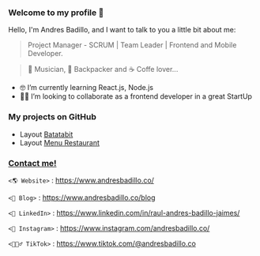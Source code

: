 ### Welcome to my profile 👋

Hello, I'm Andres Badillo, and I want to talk to you a little bit about me: 

>Project Manager - SCRUM | Team Leader | Frontend and Mobile Developer.

>🎸 Musician, 🛫 Backpacker and ☕ Coffe lover...  
  

- 🤓 I’m currently learning React.js, Node.js
- 🤝🏻 I’m looking to collaborate as a frontend developer in a great StartUp

### My projects on GitHub

* Layout [Batatabit](https://andresbadillo.github.io/layout_batatabit/)
* Layout [Menu Restaurant](https://andresbadillo.github.io/Demo_Layout_GRID/)
 
 ### [Contact me!](https://www.andresbadillo.co/contacto)

`<🌎 Website>` : <https://www.andresbadillo.co/>

`<📰 Blog>` : <https://www.andresbadillo.co/blog>

`<💼 LinkedIn>` : <https://www.linkedin.com/in/raul-andres-badillo-jaimes/>

`<🎈 Instagram>` : <https://www.instagram.com/andresbadillo.co/>

`<🏋🏻‍♂️ TikTok>` : <https://www.tiktok.com/@andresbadillo.co>

<!--
**andresbadillo/andresbadillo** is a ✨ _special_ ✨ repository because its `README.md` (this file) appears on your GitHub profile.

Here are some ideas to get you started:

- 🔭 I’m currently working on ...
- 🌱 I’m currently learning ...
- 👯 I’m looking to collaborate on ...
- 🤔 I’m looking for help with ...
- 💬 Ask me about ...
- 📫 How to reach me: ...
- 😄 Pronouns: ...
- ⚡ Fun fact: ...
-->
